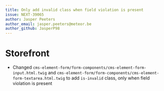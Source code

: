 ```yaml
---
title: Only add invalid class when field violation is present
issue: NEXT-39065
author: Jasper Peeters
author_email: jasper.peeters@meteor.be
author_github: JasperP98
---
```

# Storefront
* Changed `cms-element-form/form-components/cms-element-form-input.html.twig` and `cms-element-form/form-components/cms-element-form-textarea.html.twig` to add `is-invalid` class, only when field violation is present
